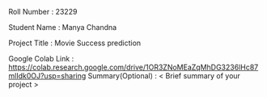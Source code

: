 Roll Number       :   23229

Student Name      :   Manya Chandna

Project Title     :  Movie Success prediction

Google Colab Link :  https://colab.research.google.com/drive/1OR3ZNoMEaZqMhDG3236lHc87mlIdk0OJ?usp=sharing
Summary(Optional) :   < Brief summary of your project >
